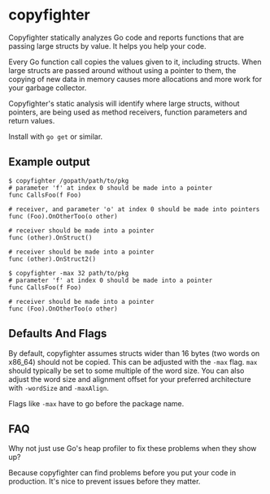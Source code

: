 copyfighter
===========

Copyfighter statically analyzes Go code and reports functions that are passing
large structs by value. It helps you help your code.

Every Go function call copies the values given to it, including structs. When
large structs are passed around without using a pointer to them, the copying of
new data in memory causes more allocations and more work for your garbage
collector.

Copyfighter's static analysis will identify where large structs, without
pointers, are being used as method receivers, function parameters and return
values.

Install with `go get` or similar.

Example output
---------------
    $ copyfighter /gopath/path/to/pkg
    # parameter 'f' at index 0 should be made into a pointer
    func CallsFoo(f Foo)
    
    # receiver, and parameter 'o' at index 0 should be made into pointers
    func (Foo).OnOtherToo(o other)
    
    # receiver should be made into a pointer
    func (other).OnStruct()
    
    # receiver should be made into a pointer
    func (other).OnStruct2()

    $ copyfighter -max 32 path/to/pkg
    # parameter 'f' at index 0 should be made into a pointer
    func CallsFoo(f Foo)

    # receiver should be made into a pointer
    func (Foo).OnOtherToo(o other)

Defaults And Flags
------------------

By default, copyfighter assumes structs wider than 16 bytes (two words on x86\_64) should
not be copied. This can be adjusted with the `-max` flag. `max` should typically
be set to some multiple of the word size. You can also adjust the word size and alignment offset for your preferred architecture with `-wordSize` and `-maxAlign`.

Flags like `-max` have to go before the package name.

FAQ
---

Why not just use Go's heap profiler to fix these problems when they show up?

Because copyfighter can find problems before you put your code in production. It's nice to prevent issues before they matter.
